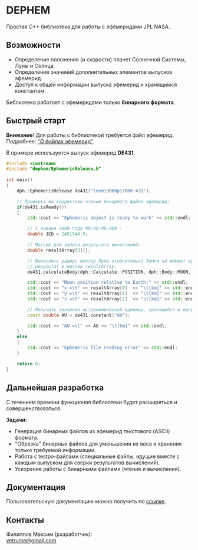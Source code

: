 # DEPHEM
Простая C++ библиотека для работы с эфемеридами JPL NASA.  

## Возможности
* Определение положения (и скорости) планет Солнечной Системы, Луны и Солнца.
* Определение значений дополнительных элементов выпусков эфемерид.
* Доступ к общей информации выпуска эфемерид и хранящимся константам. 

Библиотека работает с эфемеридами только **бинарного формата**.

## Быстрый старт
**Внимание**! Для работы с библиотекой требуется файл эфемерид.  
Подробнее: ["О файлах эфемерид"](./docs/about-ephemeris-files.md).  

В примере используется выпуск эфемерид **DE431**.
````c++
#include <iostream>
#include "dephem/EphemerisRelease.h"
    
int main()
{
    dph::EphemerisRelease de431("lnxm13000p17000.431");

    // Проверка на корректное чтение бинарного файла эфемерид:
    if(de431.isReady())
    {
        std::cout << "Ephemeris object is ready to work" << std::endl;

        // 1 января 2000 года 00:00:00.000 :
        double JED = 2451544.5;

        // Массив для записи результата вычислений:
        double resultArray[3]{};

        // Вычислить радиус-вектор Луны относительно Земли на момент времени JED и записать
        // результат в массив resultArray:
        de431.calculateBody(dph::Calculate::POSITION, dph::Body::MOON, dph::Body::EARTH, JED, resultArray);

        std::cout << "Moon position relative to Earth:" << std::endl;
        std::cout << "x =\t" << resultArray[0]  << "\t[km]" << std::endl;
        std::cout << "y =\t" << resultArray[1]  << "\t[km]" << std::endl;
        std::cout << "z =\t" << resultArray[2]  << "\t[km]" << std::endl;

        // Получить значение астрономической единицы, хранящейся в выпуске DE431:
        const double AU = de431.constant("AU");

        std::cout << "AU =\t" << AU << "\t[km]" << std::endl;    
    }
    else
    {
        std::cout << "Ephemeris file reading error" << std::endl;
    }

    return 0;
}
````

## Дальнейшая разработка
С течением времени функционал библиотеки будет расширяться и совершенствоваться.  

**Задачи:**
* Генерация бинарных файлов из эфемерид текстового (ASCII) формата.
* "Обрезка" бинарных файлов для уменьшения их веса и хранения только требуемой информации.
* Работа с testpo-файлами (специальные файлы, идущие вместе с каждым выпуском для сверки результатов вычислений).
* Ускорение работы с бинарными файлами (чтение и вычисления).

## Документация
Пользовательскую документацию можно получить по [ссылке](./docs/index.md).

## Контакты
Филиппов Максим (разработчик):  
<vetrume@gmail.com>